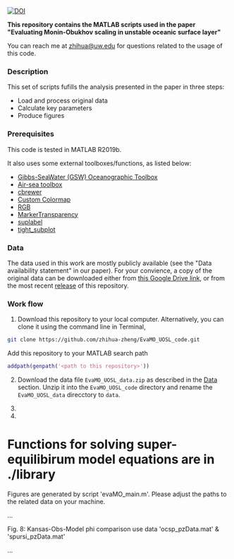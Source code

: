 [![DOI](https://zenodo.org/badge/DOI/10.5281/zenodo.??.svg)](https://doi.org/10.5281/zenodo.??)

**This repository contains the MATLAB scripts used in the paper "Evaluating Monin-Obukhov scaling in unstable oceanic surface layer"**

You can reach me at [zhihua@uw.edu](mailto:zhihua@uw.edu) for questions related to the usage of this code. 

### Description
This set of scripts fufills the analysis presented in the paper in three steps:
- Load and process original data
- Calculate key parameters
- Produce figures

### Prerequisites
This code is tested in MATLAB R2019b.

It also uses some external toolboxes/functions, as listed below:
- [Gibbs-SeaWater (GSW) Oceanographic Toolbox](http://www.teos-10.org/software.htm)
- [Air-sea toolbox](https://github.com/sea-mat/air-sea)
- [cbrewer](https://www.mathworks.com/matlabcentral/fileexchange/34087-cbrewer-colorbrewer-schemes-for-matlab)
- [Custom Colormap](https://www.mathworks.com/matlabcentral/fileexchange/69470-custom-colormap)
- [RGB](https://www.mathworks.com/matlabcentral/fileexchange/24497-rgb-triple-of-color-name-version-2)
- [Marke​rTransparency](https://www.mathworks.com/matlabcentral/fileexchange/65194-peterrochford-markertransparency)
- [suplabel](https://www.mathworks.com/matlabcentral/fileexchange/7772-suplabel)
- [tight_subplot](https://www.mathworks.com/matlabcentral/fileexchange/27991-tight_subplot-nh-nw-gap-marg_h-marg_w)

### Data
The data used in this work are mostly publicly available (see the "Data availability statement" in our paper). For your convience, a copy of the original data can be downloaded either from [this Google Drive link](https://drive.google.com/file/d/13UYYOT9AXFufjMw6_wr4-hoNv7M3tT7v/view?usp=sharing), or from the most recent [release]() of this repository.

### Work flow
1. Download this repository to your local computer. Alternatively, you can clone it using the command line in Terminal,

```bash
git clone https://github.com/zhihua-zheng/EvaMO_UOSL_code.git
```
Add this repository to your MATLAB search path

```matlab
addpath(genpath('<path to this repository>'))
```

2. Download the data file `EvaMO_UOSL_data.zip` as described in the [Data](#-data) section. Unzip it into the `EvaMO_UOSL_code` directory and rename the `EvaMO_UOSL_data` direcctory to `data`.

3. 

4.



Functions for solving super-equilibirum model equations are in ./library
========================================================================

Figures are generated by script 'evaMO_main.m'.
Please adjust the paths to the related data on your machine.

...

Fig. 8: Kansas-Obs-Model phi comparison
  use data 'ocsp_pzData.mat' & 'spursi_pzData.mat'

...
